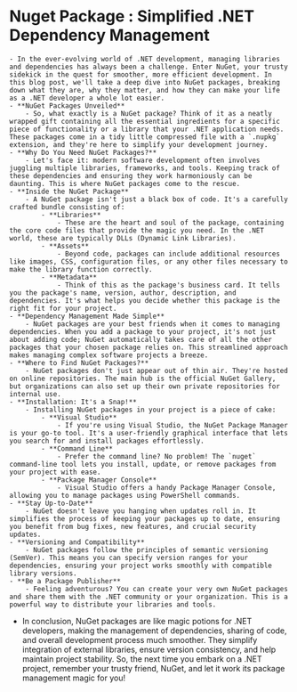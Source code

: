 # Nuget Package : Simplified .NET Dependency Management
	- In the ever-evolving world of .NET development, managing libraries and dependencies has always been a challenge. Enter NuGet, your trusty sidekick in the quest for smoother, more efficient development. In this blog post, we'll take a deep dive into NuGet packages, breaking down what they are, why they matter, and how they can make your life as a .NET developer a whole lot easier.
	- **NuGet Packages Unveiled**
		- So, what exactly is a NuGet package? Think of it as a neatly wrapped gift containing all the essential ingredients for a specific piece of functionality or a library that your .NET application needs. These packages come in a tidy little compressed file with a `.nupkg` extension, and they're here to simplify your development journey.
	- **Why Do You Need NuGet Packages?**
		- Let's face it: modern software development often involves juggling multiple libraries, frameworks, and tools. Keeping track of these dependencies and ensuring they work harmoniously can be daunting. This is where NuGet packages come to the rescue.
	- **Inside the NuGet Package**
		- A NuGet package isn't just a black box of code. It's a carefully crafted bundle consisting of:
			- **Libraries**
				- These are the heart and soul of the package, containing the core code files that provide the magic you need. In the .NET world, these are typically DLLs (Dynamic Link Libraries).
			- **Assets**
				- Beyond code, packages can include additional resources like images, CSS, configuration files, or any other files necessary to make the library function correctly.
			- **Metadata**
				- Think of this as the package's business card. It tells you the package's name, version, author, description, and dependencies. It's what helps you decide whether this package is the right fit for your project.
	- **Dependency Management Made Simple**
		- NuGet packages are your best friends when it comes to managing dependencies. When you add a package to your project, it's not just about adding code; NuGet automatically takes care of all the other packages that your chosen package relies on. This streamlined approach makes managing complex software projects a breeze.
	- **Where to Find NuGet Packages?**
		- NuGet packages don't just appear out of thin air. They're hosted on online repositories. The main hub is the official NuGet Gallery, but organizations can also set up their own private repositories for internal use.
	- **Installation: It's a Snap!**
		- Installing NuGet packages in your project is a piece of cake:
			- **Visual Studio**
				- If you're using Visual Studio, the NuGet Package Manager is your go-to tool. It's a user-friendly graphical interface that lets you search for and install packages effortlessly.
			- **Command Line**
				- Prefer the command line? No problem! The `nuget` command-line tool lets you install, update, or remove packages from your project with ease.
			- **Package Manager Console**
				- Visual Studio offers a handy Package Manager Console, allowing you to manage packages using PowerShell commands.
	- **Stay Up-to-Date**
		- NuGet doesn't leave you hanging when updates roll in. It simplifies the process of keeping your packages up to date, ensuring you benefit from bug fixes, new features, and crucial security updates.
	- **Versioning and Compatibility**
		- NuGet packages follow the principles of semantic versioning (SemVer). This means you can specify version ranges for your dependencies, ensuring your project works smoothly with compatible library versions.
	- **Be a Package Publisher**
		- Feeling adventurous? You can create your very own NuGet packages and share them with the .NET community or your organization. This is a powerful way to distribute your libraries and tools.
- In conclusion, NuGet packages are like magic potions for .NET developers, making the management of dependencies, sharing of code, and overall development process much smoother. They simplify integration of external libraries, ensure version consistency, and help maintain project stability. So, the next time you embark on a .NET project, remember your trusty friend, NuGet, and let it work its package management magic for you!